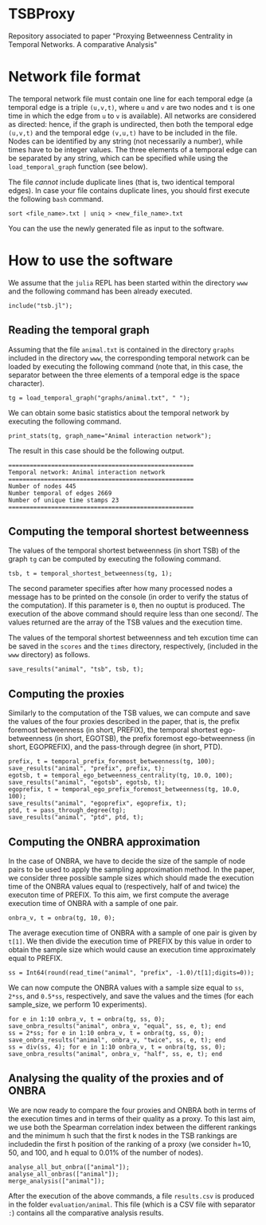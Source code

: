 # TSBProxy
Repository associated to paper "Proxying Betweenness Centrality in Temporal Networks. A comparative Analysis"

# Network file format

The temporal network file must contain one line for each temporal edge (a temporal edge is a triple `(u,v,t)`, where `u` and `v` are two nodes and `t` is one time in which the edge from `u` to `v` is available). All networks are considered as directed: hence, if the graph is undirected, then both the temporal edge `(u,v,t)` and the temporal edge `(v,u,t)` have to be included in the file. Nodes can be identified by any string (not necessarily a number), while times have to be integer values. The three elements of a temporal edge can be separated by any string, which can be specified while using the `load_temporal_graph` function (see below).

The file *cannot* include duplicate lines (that is, two identical temporal edges). In case your file contains duplicate lines, you should first execute the following `bash` command.

```
sort <file_name>.txt | uniq > <new_file_name>.txt
```

You can the use the newly generated file as input to the software.

# How to use the software

We assume that the `julia` REPL has been started within the directory `www` and the following command has been already executed.

```
include("tsb.jl");
```

## Reading the temporal graph

Assuming that the file `animal.txt` is contained in the directory `graphs` included in the directory `www`, the corresponding temporal network can be loaded by executing the following command (note that, in this case, the separator between the three elements of a temporal edge is the space character).

```
tg = load_temporal_graph("graphs/animal.txt", " ");
```

We can obtain some basic statistics about the temporal network by executing the following command.

```
print_stats(tg, graph_name="Animal interaction network");
```

The result in this case should be the following output.

```
====================================================
Temporal network: Animal interaction network
====================================================
Number of nodes 445
Number temporal of edges 2669
Number of unique time stamps 23
====================================================
```

## Computing the temporal shortest betweenness

The values of the temporal shortest betweenness (in short TSB) of the graph `tg` can be computed by executing the following command.

```
tsb, t = temporal_shortest_betweenness(tg, 1);
```

The second parameter specifies after how many processed nodes a message has to be printed on the console (in order to verify the status of the computation). If this parameter is `0`, then no ouptut is produced. The execution of the above command should require less than one second/. The values returned are the array of the TSB values and the execution time.

The values of the temporal shortest betweenness and teh excution time can be saved in the `scores` and the `times` directory, respectively, (included in the `www` directory) as follows.

```
save_results("animal", "tsb", tsb, t);
```

## Computing the proxies

Similarly to the computation of the TSB values, we can compute and save the values of the four proxies described in the paper, that is, the prefix foremost betweenness (in short, PREFIX), the temporal shortest ego-betweenness (in short, EGOTSB), the prefix foremost ego-betweenness (in short, EGOPREFIX), and the pass-through degree (in short, PTD).

```
prefix, t = temporal_prefix_foremost_betweenness(tg, 100);
save_results("animal", "prefix", prefix, t);
egotsb, t = temporal_ego_betweenness_centrality(tg, 10.0, 100);
save_results("animal", "egotsb", egotsb, t);
egoprefix, t = temporal_ego_prefix_foremost_betweenness(tg, 10.0, 100);
save_results("animal", "egoprefix", egoprefix, t);
ptd, t = pass_through_degree(tg);
save_results("animal", "ptd", ptd, t);
```

## Computing the ONBRA approximation

In the case of ONBRA, we have to decide the size of the sample of node pairs to be used to apply the sampling approximation method. In the paper, we consider three possible sample sizes which should made the execution time of the ONBRA values equal to (respectively, half of and twice) the executon time of PREFIX. To this aim, we first compute the average execution time of ONBRA with a sample of one pair.

```
onbra_v, t = onbra(tg, 10, 0);
```

The average execution time of ONBRA with a sample of one pair is given by `t[1]`. We then divide the execution time of PREFIX by this value in order to obtain the sample size which would cause an execution time approximately equal to PREFIX.

```
ss = Int64(round(read_time("animal", "prefix", -1.0)/t[1];digits=0));
```

We can now compute the ONBRA values with a sample size equal to `ss`, ``2*ss``, and ``0.5*ss``, respectively, and save the values and the times (for each sample_size, we perform 10 experiments).

```
for e in 1:10 onbra_v, t = onbra(tg, ss, 0); save_onbra_results("animal", onbra_v, "equal", ss, e, t); end
ss = 2*ss; for e in 1:10 onbra_v, t = onbra(tg, ss, 0); save_onbra_results("animal", onbra_v, "twice", ss, e, t); end
ss = div(ss, 4); for e in 1:10 onbra_v, t = onbra(tg, ss, 0); save_onbra_results("animal", onbra_v, "half", ss, e, t); end
```

## Analysing the quality of the proxies and of ONBRA

We are now ready to compare the four proxies and ONBRA both in terms of the execution times and in terms of their quality as a proxy. To this last aim, we use both the Spearman correlation index between the different rankings and the minimum h such that the first k nodes in the TSB rankings are includedin the first h position of the ranking of a proxy (we consider h=10, 50, and 100, and h equal to 0.01% of the number of nodes).

```
analyse_all_but_onbra(["animal"]);
analyse_all_onbras(["animal"]);
merge_analysis(["animal"]);
```

After the execution of the above commands, a file `results.csv` is produced in the folder `evaluation/animal`. This file (which is a CSV file with separator `:`) contains all the comparative analysis results. 
